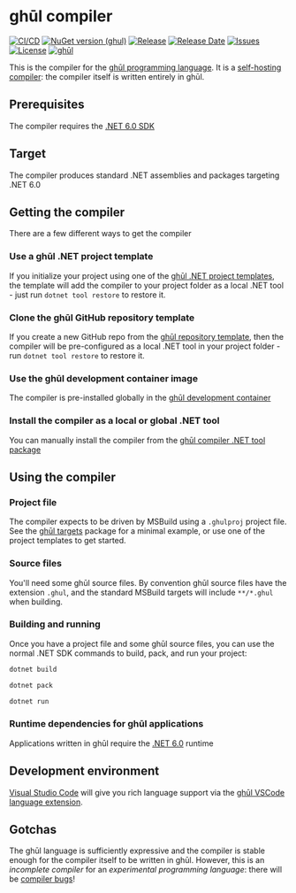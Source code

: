 # ghūl compiler

[![CI/CD](https://img.shields.io/github/workflow/status/degory/ghul/CI)](https://github.com/degory/ghul/actions?query=workflow%3ACI)
[![NuGet version (ghul)](https://img.shields.io/nuget/v/ghul.compiler.svg)](https://www.nuget.org/packages/ghul.compiler/)
[![Release](https://img.shields.io/github/v/release/degory/ghul?label=release)](https://github.com/degory/ghul/releases)
[![Release Date](https://img.shields.io/github/release-date/degory/ghul)](https://github.com/degory/ghul/releases)
[![Issues](https://img.shields.io/github/issues/degory/ghul)](https://github.com/degory/ghul/issues) 
[![License](https://img.shields.io/github/license/degory/ghul)](https://github.com/degory/ghul/blob/main/LICENSE)
[![ghūl](https://img.shields.io/badge/gh%C5%ABl-100%25!-information)](https://ghul.io)

This is the compiler for the [ghūl programming language](https://ghul.io). It is a [self-hosting compiler](https://en.wikipedia.org/wiki/Self-hosting_(compilers)): the compiler itself is written entirely in ghūl.

## Prerequisites

The compiler requires the [.NET 6.0 SDK](https://dotnet.microsoft.com/en-us/download/dotnet/6.0)

## Target

The compiler produces standard .NET assemblies and packages targeting .NET 6.0

## Getting the compiler

There are a few different ways to get the compiler

### Use a ghūl .NET project template

If you initialize your project using one of the [ghūl .NET project templates](https://www.nuget.org/packages/ghul.templates/), the template will add the compiler to your project folder as a local .NET tool - just run `dotnet tool restore` to restore it. 

### Clone the ghūl GitHub repository template

If you create a new GitHub repo from the [ghūl repository template](https://github.com/degory/ghul-repository-template), then the compiler will be pre-configured as a local .NET tool in your project folder - run `dotnet tool restore` to restore it.

### Use the ghūl development container image

The compiler is pre-installed globally in the [ghūl development container](https://hub.docker.com/r/ghul/devcontainer)

### Install the compiler as a local or global .NET tool

You can manually install the compiler from the [ghūl compiler .NET tool package](https://www.nuget.org/packages/ghul.compiler/)

## Using the compiler

### Project file

The compiler expects to be driven by MSBuild using a `.ghulproj` project file.
See the [ghūl targets](https://www.nuget.org/packages/ghul/) package for
a minimal example, or use one of the project templates to get started.

### Source files

You'll need some ghūl source files. By convention ghūl source files have the extension `.ghul`, and the standard MSBuild targets will include `**/*.ghul` when building.

### Building and running

Once you have a project file and some ghūl source files, you can use the normal
.NET SDK commands to build, pack, and run your project:

```sh
dotnet build
```

```sh
dotnet pack
```

```sh
dotnet run
```

### Runtime dependencies for ghūl applications

Applications written in ghūl require the [.NET 6.0](https://dotnet.microsoft.com/download/dotnet/6.0) runtime

## Development environment

[Visual Studio Code](https://code.visualstudio.com) will give you rich language support via the [ghūl VSCode language extension](https://marketplace.visualstudio.com/items?itemName=degory.ghul).


## Gotchas

The ghūl language is sufficiently expressive and the compiler is stable enough for the compiler itself to be written in ghūl. However, this is an _incomplete compiler_ for an _experimental programming language_: there will be [compiler bugs](https://github.com/degory/ghul/issues?q=is%3Aissue+is%3Aopen+label%3Abug)!
